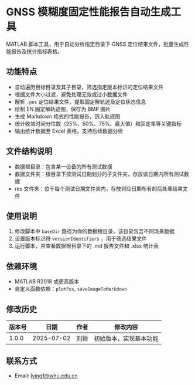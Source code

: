 # GNSS 模糊度固定性能报告自动生成工具

MATLAB 脚本工具，用于自动分析指定目录下 GNSS 定位结果文件，批量生成性能报告及统计指标表格。

## 功能特点

- 自动遍历目标目录及其子目录，筛选指定版本标识的定位结果文件
- 根据文件大小过滤，避免处理无效或过小数据文件
- 解析 `.pos` 定位结果文件，提取固定解轨迹及定位状态信息
- 绘制 EN 固定解轨迹图，保存为 BMP 图片
- 生成 Markdown 格式的性能报告，嵌入轨迹图
- 统计收敛时间分位数（25%、50%、75%、最大值）和固定率等关键指标
- 输出统计数据至 Excel 表格，支持后续数据分析

## 文件结构说明

- 数据根目录：包含某一设备的所有测试数据
- 数据文件夹：根目录下按测试日期划分的子文件夹，存放该日期内所有测试数据
- res 文件夹：位于每个测试日期文件夹内，存放对应日期所有的后处理结果文件

## 使用说明

1. 修改脚本中 `baseDir` 路径为你的数据根目录，该目录包含不同场景数据
2. 设置版本标识符 `versionIdentifiers` ，用于筛选结果文件
3. 运行脚本，并查看数据根目录下的 .md 报告文件和 .xlsx 统计表

## 依赖环境

- MATLAB R2018 或更高版本
- 自定义函数依赖：`plotPos`, `saveImageToMarkdown`

## 修改历史

| 版本号 | 日期       | 作者 | 修改内容                     |
|--------|------------|------|------------------------------|
| 1.0.0  | 2025-07-02 | 刘颖 | 初始版本，实现基本功能 |

## 联系方式

- Email: lying1@whu.edu.cn
